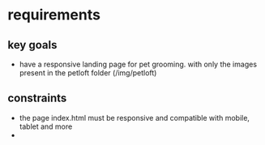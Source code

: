 # requirements

## key goals 
- have a responsive landing page for pet grooming. with only the images present in the petloft folder (/img/petloft)
## constraints
- the page index.html must be responsive and compatible with mobile, tablet and more
- 